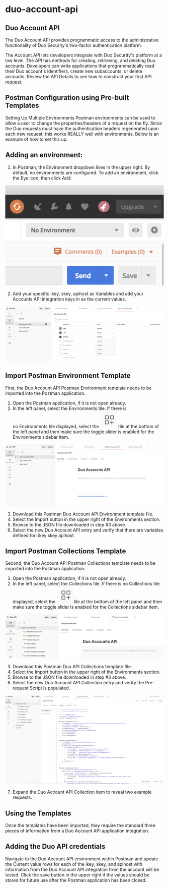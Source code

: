 # duo-account-api
## Duo Account API

The Duo Account API provides programmatic access to the administrative functionality of Duo Security's two-factor authentication platform.

The Account API lets developers integrate with Duo Security's platform at a low level. The API has methods for creating, retrieving, and deleting Duo accounts.
Developers can write applications that programmatically read their Duo account's identifiers, create new subaccounts, or delete accounts.
Review the API Details to see how to construct your first API request.

## Postman Configuration using Pre-built Templates

Setting Up Multiple Environments
Postman environments can be used to allow a user to change the properties/headers of a request on the fly. Since the Duo requests must have the authentication headers regenerated upon each new request, this works REALLY well with environments. Below is an example of how to set this up.

## Adding an environment:

1. In Postman, the Environment dropdown lives in the upper right. By default, no environments are configured. To add an environment, click the Eye icon, then click Add:

[<img src="image.png">](image.png)




















2. Add your specific ikey, skey, apihost as Variables and add your Accounts API integration keys in as the current values. 


![alt text](Account-api-env.png)


## Import Postman Environment Template

First, the Duo Account API Postman Environment template needs to be imported into the Postman application.
1. Open the Postman application, if it is not open already.
2. In the left panel, select the Environments tile. If there is no Environments tile displayed, select the ![alt text](image-2.png) tile at the bottom of the left panel and then make sure the toggle slider is enabled for the Environments sidebar item.





![alt text](Accounts-api-1.png)








3. Download this Postman Duo Account API Environment template file.
4. Select the Import button in the upper right of the Environments section.
5. Browse to the JSON file downloaded in step #3 above.
6. Select the new Duo Account API entry and verify that there are variables defined for:
ikey
skey
apihost


## Import Postman Collections Template

Second, the Duo Account API Postman Collections template needs to be imported into the Postman application.
1. Open the Postman application, if it is not open already.
2. In the left panel, select the Collections tile. If there is no Collections tile displayed, select the ![ ](image-4.png)tile at the bottom of the left panel and then make sure the toggle slider is enabled for the Collections sidebar item.






![alt text](Accounts-API.png)










3. Download this Postman Duo API Collections template file.
4. Select the Import button in the upper right of the Environments section.
5. Browse to the JSON file downloaded in step #3 above.
6. Select the new Duo Account API Collection entry and verify the Pre-request Script is populated.




![alt text](accounts-api-scripts.png)










7. Expand the Duo Account API Collection item to reveal two example requests.


## Using the Templates
Once the templates have been imported, they require the standard three pieces of information from a Duo Account API application integration.

## Adding the Duo API credentials
Navigate to the Duo Account API environment within Postman and update the Current value rows for each of the ikey, skey, and apihost with information from the Duo Account API integration from the account will be tested. Click the save button in the upper right if the values should be stored for future use after the Postman application has been closed.
